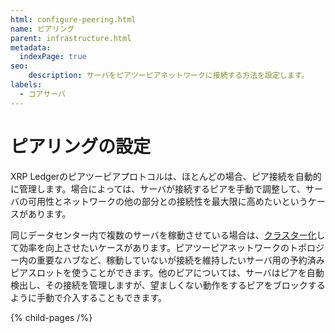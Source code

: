 ```yaml
---
html: configure-peering.html
name: ピアリング
parent: infrastructure.html
metadata:
  indexPage: true
seo:
    description: サーバをピアツーピアネットワークに接続する方法を設定します。
labels:
  - コアサーバ
---
```

# ピアリングの設定

XRP Ledgerのピアツーピアプロトコルは、ほとんどの場合、ピア接続を自動的に管理します。場合によっては、サーバが接続するピアを手動で調整して、サーバの可用性とネットワークの他の部分との接続性を最大限に高めたいというケースがあります。

同じデータセンター内で複数のサーバを稼動させている場合は、[クラスター化](cluster-rippled-servers.md)して効率を向上させたいケースがあります。ピアツーピアネットワークのトポロジー内の重要なハブなど、稼動していないが接続を維持したいサーバ用の予約済みピアスロットを使うことができます。他のピアについては、サーバはピアを自動検出し、その接続を管理しますが、望ましくない動作をするピアをブロックするように手動で介入することもできます。


{% child-pages /%}
